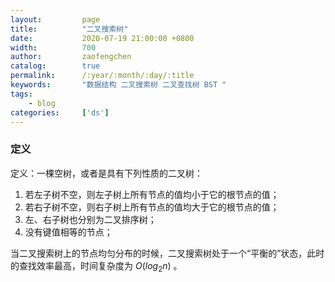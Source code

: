 ```yaml
---
layout:         page
title:          "二叉搜索树"
date:           2020-07-19 21:00:00 +0800
width:          700
author:         zaofengchen
catalog:        true
permalink:      /:year/:month/:day/:title
keywords:       "数据结构 二叉搜索树 二叉查找树 BST "
tags:
    - blog
categories:     ['ds']
---
```


<!-- 渲染公式 -->
<script src="{{ site.url }}/static/js/MathJax.js?config=TeX-AMS-MML_HTMLorMML" type="text/javascript"></script>
<script type="text/x-mathjax-config">
    MathJax.Hub.Config({
        tex2jax: {
        skipTags: ['script', 'noscript', 'style', 'textarea', 'pre'],
        inlineMath: [['$','$']]
        }
    });
</script>
<!-- 渲染公式 -->

### 定义

定义：一棵空树，或者是具有下列性质的二叉树：
1. 若左子树不空，则左子树上所有节点的值均小于它的根节点的值；
2. 若右子树不空，则右子树上所有节点的值均大于它的根节点的值；
3. 左、右子树也分别为二叉排序树；
4. 没有键值相等的节点；

当二叉搜索树上的节点均匀分布的时候，二叉搜索树处于一个“平衡的”状态，此时的查找效率最高，时间复杂度为 $O(log_2n)$ 。



